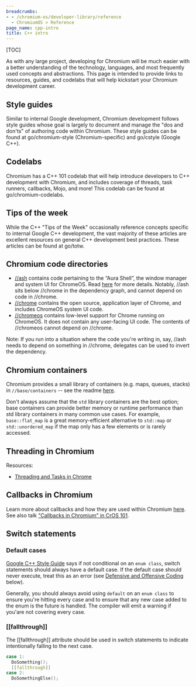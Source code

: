 ```yaml
---
breadcrumbs:
- - /chromium-os/developer-library/reference
  - ChromiumOS > Reference
page_name: cpp-intro
title: C++ intro
---
```


[TOC]

As with any large project, developing for Chromium will be much easier with a
better understanding of the technology, languages, and most frequently used
concepts and abstractions. This page is intended to provide links to resources,
guides, and codelabs that will help kickstart your Chromium development career.

## Style guides

Similar to internal Google development, Chromium development follows style
guides whose goal is largely to document and manage the "dos and don'ts" of
authoring code within Chromium. These style guides can be found at
go/chromium-style (Chromium-specific) and go/cstyle (Google C++).

## Codelabs

Chromium has a C++ 101 codelab that will help introduce developers to C++
development with Chromium, and includes coverage of threads, task runners,
callbacks, Mojo, and more! This codelab can be found at go/chromium-codelabs.

## Tips of the week

While the C++ "Tips of the Week" occasionally reference concepts specific to
internal Google C++ development, the vast majority of these articles are
excellent resources on general C++ development best practices. These articles
can be found at go/totw.

## Chromium code directories

-   [//ash](https://source.chromium.org/chromium/chromium/src/+/main:ash/)
    contains code pertaining to the “Aura Shell”, the window manager and system
    UI for ChromeOS. Read
    [here](https://chromium.googlesource.com/chromium/src/+/HEAD/ash/README.md)
    for more details. Notably, //ash sits below //chrome in the dependency
    graph, and cannot depend on code in //chrome.
-   [//chrome](https://source.chromium.org/chromium/chromium/src/+/main:chrome/)
    contains the open source, application layer of Chrome, and includes ChromeOS
    system UI code.
-   [//chromeos](https://source.chromium.org/chromium/chromium/src/+/main:chromeos/)
    contains low-level support for Chrome running on ChromeOS. It does not
    contain any user-facing UI code. The contents of //chromeos cannot depend on
    //chrome.

Note: If you run into a situation where the code you're writing in, say, //ash
needs to depend on something in //chrome, delegates can be used to invert the
dependency.

## Chromium containers

Chromium provides a small library of containers (e.g. maps, queues, stacks) in
`//base/containers` -- see the readme
[here](https://source.chromium.org/chromium/chromium/src/+/main:base/containers/README.md).

Don't always assume that the `std` library containers are the best option; base
containers can provide better memory or runtime performance than std library
containers in many common use cases. For example, `base::flat_map` is a great
memory-efficient alternative to `std::map` or `std::unordered_map` if the map
only has a few elements or is rarely accessed.

## Threading in Chromium

Resources:

-   [Threading and Tasks in Chrome](https://chromium.googlesource.com/chromium/src/+/HEAD/docs/threading_and_tasks.md)

## Callbacks in Chromium

Learn more about callbacks and how they are used within Chromium
[here](https://source.chromium.org/chromium/chromium/src/+/main:docs/callback.md).
See also talk
["Callbacks in Chromium" in CrOS 101](/chromium-os/developer-library/training).

## Switch statements

### Default cases

[Google C++ Style Guide](http://go/cstyle#Switch_Statements) says if not
conditional on an `enum class`, switch statements should always have a default
case. If the default case should never execute, treat this as an error (see
[Defensive and Offensive Coding](#defensive-and-offensive-coding) below).

Generally, you should always avoid using `default` on an `enum class` to ensure
you're hitting every case and to ensure that any new case added to the enum is
the future is handled. The compiler will emit a warning if you'are not covering
every case.

### [[fallthrough]]

The [[fallthrough]] attribute should be used in switch statements to indicate
intentionally falling to the next case.

```cpp
case 1:
  DoSomething();
  [[fallthrough]]
case 2:
  DoSomethingElse();
```
